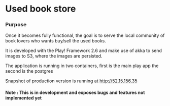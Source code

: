 # Used book store



### Purpose
  
Once it becomes fully functional, the goal is to serve the local community of book lovers who wants buy/sell the used books.

It is developed with the Play! Framework 2.6 and make use of akka to send images to S3, where the images are persisted.

The application is running in two containers, first is the main play app the second is the postgres

Snapshot of production version is running at http://52.15.156.35


#### Note : This is in development and exposes bugs and features not implemented yet
